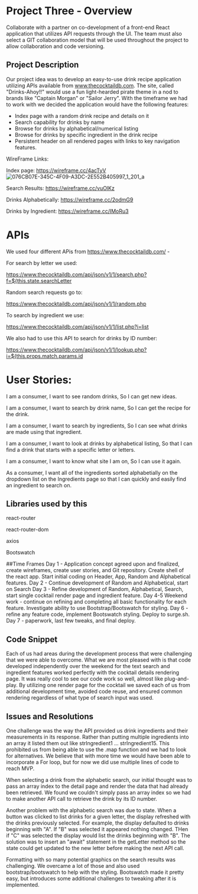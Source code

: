 # Project Three - Overview
Collaborate with a partner on co-development of a front-end React application that utilizes API requests through the UI.  The team must also select a GIT collaboration model that will be used throughout the project to allow collaboration and code versioning.

## Project Description
Our project idea was to develop an easy-to-use drink recipe application utilizing APIs available from www.thecocktaildb.com.  The site, called "Drinks-Ahoy!!" would use a fun light-hearded pirate theme in a nod to brands like "Captain Morgan" or "Sailor Jerry".  With the timeframe we had to work with we decided the application would have the following features:

- Index page with a random drink recipe and details on it
- Search capability for drinks by name
- Browse for drinks by alphabetical/numerical listing
- Browse for drinks by specific ingredient in the drink recipe
- Persistent header on all rendered pages with links to key navigation features.  

WireFrame Links:

Index page: https://wireframe.cc/4acTyV
![076CB07E-345C-4F09-A3DC-2E552B405997_1_201_a](https://user-images.githubusercontent.com/8105789/139915835-a4530846-2f63-4dca-a474-67deb9690f94.jpeg)

Search Results: https://wireframe.cc/vuOlKz

Drinks Alphabetically: https://wireframe.cc/2odmG9

Drinks by Ingredient: https://wireframe.cc/IMoRu3

# APIs
We used four different APis from https://www.thecocktaildb.com/ -

For search by letter we used:

https://www.thecocktaildb.com/api/json/v1/1/search.php?f=${this.state.searchLetter

Random search requests go to:

https://www.thecocktaildb.com/api/json/v1/1/random.php

To search by ingredient we use:

https://www.thecocktaildb.com/api/json/v1/1/list.php?i=list

We also had to use this API to search for drinks by ID number:

https://www.thecocktaildb.com/api/json/v1/1/lookup.php?i=${this.props.match.params.id


# User Stories:

I am a consumer, I want to see random drinks, So I can get new ideas.

I am a consumer, I want to search by drink name, So I can get the recipe for the drink.

I am a consumer, I want to search by ingredients, So I can see what drinks are made using that ingredient.

I am a consumer, I want to look at drinks by alphabetical listing, So that I can find a drink that starts with a specific letter or letters.

I am a consumer, I want to know what site I am on, So I can use it again.

As a consumer, I want all of the ingredients sorted alphabetially on the dropdown list on the Ingredients page so that I can quickly and easily find an ingredient to search on.



## Libraries used by this

react-router

react-router-dom

axios

Bootswatch

##Time Frames
Day 1 - Application concept agreed upon and finalized, create wireframes, create user stories, and Git repository.  Create shell of the react app. Start initial coding on Header, App, Random and Alphabetical features.
Day 2 - Continue development of Random and Alphabetical, start on Search
Day 3 - Refine development of Random, Alphabetical, Search, start single cocktail render page and ingredient feature.
Day 4-5 Weekend work - continue on refining and completing all basic functionality for each feature.  Investigate ability to use Bootstrap/Bootswatch for styling.
Day 6 - refine any feature code, implement Bootswatch styling.  Deploy to surge.sh.
Day 7 - paperwork, last few tweaks, and final deploy.

## Code Snippet
Each of us had areas during the development process that were challenging that we were able to overcome.  What we are most pleased with is that code developed independently over the weekend for the text search and ingredient features worked perfectly with the cocktail details rendering page.  It was really cool to see our code work so well, almost like plug-and-play.  By utilizing one render page for the cocktail we saved each of us from additional development time, avoided code reuse, and ensured common rendering regardless of what type of search input was used.

## Issues and Resolutions
One challenge was the way the API provided us drink ingredients and their measurements in its response.  Rather than putting multiple ingredients into an array it listed them out like strIngredient1 ... strIngredient15.  This prohibited us from being able to use the .map function and we had to look for alternatives.  We believe that with more time we would have been able to incorporate a For loop, but for now we did use multiple lines of code to reach MVP.

When selecting a drink from the alphabetic search, our initial thought was to pass an array index to the detail page and render the data that had already been retrieved.  We found we couldn't simply pass an array index so we had to make another API call to retrieve the drink by its ID number.

Another problem with the alphabetic search was due to state.  When a button was clicked to list drinks for a given letter, the display refreshed with the drinks previously selected.  For example, the display defaulted to drinks beginning with "A".  If "B" was selected it appeared nothing changed.  THen if "C" was selected the display would list the drinks beginning with "B".  The solution was to insert an "await" statement in the getLetter method so the state could get updated to the new letter before making the next API call.

Formatting with so many potential graphics on the search results was challenging.  We overcame a lot of those and also used bootstrap/bootswatch to help with the styling.  Bootswatch made it pretty easy, but introduces some additional challenges to tweaking after it is implemented.
